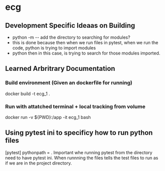 # ecg




## Development Specific Ideaas on Building
- python -m -- add the directory to searching for modules? 
- this is done because then when we run files in pytest, when we run the code, python is trying to import modules
- python then in this case, is trying to search for those modules imported.



## Learned Arbritrary Documentation



### Build environment (Given an dockerfile for running)
docker build -t ecg_1 .




### Run with attatched terminal + local tracking from volume
docker run -v ${PWD}:/app -it ecg_1 bash



## Using pytest ini to specificy how to run python files 


[pytest]
pythonpath = . 
Important whe running pytest from the directory need to have pytest ini. 
When runnning the files tells the test files to run as if we are in the project directory. 